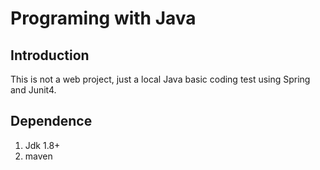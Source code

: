# Programing with Java

## Introduction

This is not a web project, just a local Java basic coding test using Spring and Junit4.

## Dependence

1. Jdk 1.8+
2. maven
